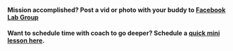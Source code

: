 #### Mission accomplished? Post a vid or photo with your buddy to [Facebook Lab Group](https://www.facebook.com/groups/823379111161929/) #### 

#### Want to schedule time with coach to go deeper? Schedule a [quick mini lesson here](https://oxygentango.z2systems.com/np/clients/oxygentango/survey.jsp?surveyId=18&). ####
